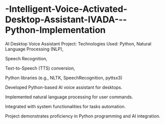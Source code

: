 # -Intelligent-Voice-Activated-Desktop-Assistant-IVADA---Python-Implementation
AI Desktop Voice Assistant Project:
Technologies Used: Python, Natural Language Processing (NLP),

Speech Recognition, 

Text-to-Speech (TTS) conversion,

Python libraries (e.g., NLTK, SpeechRecognition, pyttsx3)

Developed Python-based AI voice assistant for desktops.

Implemented natural language processing for user commands.

Integrated with system functionalities for tasks automation.

Project demonstrates proficiency in Python programming and AI integration.
